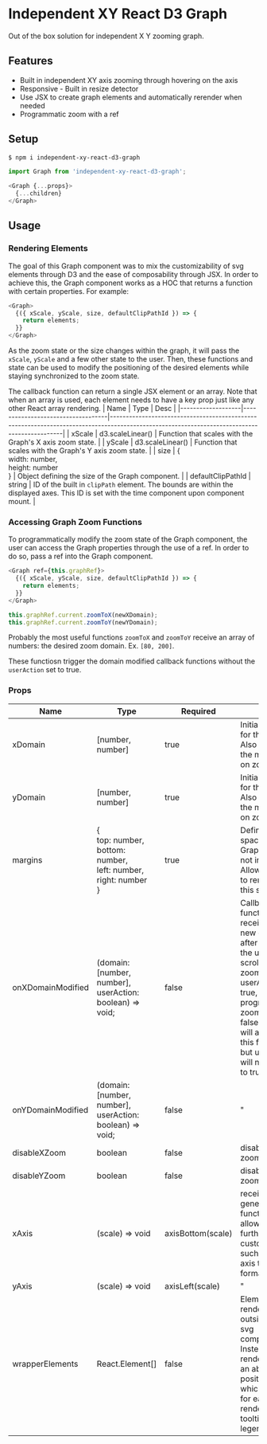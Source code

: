# Independent XY React D3 Graph
Out of the box solution for independent X Y zooming graph.

## Features
- Built in independent XY axis zooming through hovering on the axis
- Responsive - Built in resize detector
- Use JSX to create graph elements and automatically rerender when needed
- Programmatic zoom with a ref

## Setup
```bash
$ npm i independent-xy-react-d3-graph
```

```javascript
import Graph from 'independent-xy-react-d3-graph';
```

```javascript
<Graph {...props}>
  {...children}
</Graph>
```

## Usage

### Rendering Elements
The goal of this Graph component was to mix the customizability of svg elements through D3 and the ease of composability through JSX. In order to achieve this, the Graph component works as a HOC that returns a function with certain properties. For example: 

```javascript
<Graph>
  {({ xScale, yScale, size, defaultClipPathId }) => {
    return elements;
  }}
</Graph>
```

As the zoom state or the size changes within the graph, it will pass the `xScale`, `yScale` and a few other state to the user. Then, these functions and state can be used to modify the positioning of the desired elements while staying synchronized to the zoom state. 

The callback function can return a single JSX element or an array. Note that when an array is used, each element needs to have a key prop just like any other React array rendering.
| Name | Type | Desc |
|-------------------|-----------------------------------|---------------------------------------------------------------------------------------------------------------------------------------------|
| xScale            | d3.scaleLinear()                  | Function that scales with the Graph's X axis zoom state.                                                                                    |
| yScale            | d3.scaleLinear()                  | Function that scales with the Graph's Y axis zoom state.                                                                                    |
| size              | { <br /> width: number, <br /> height: number <br /> } | Object defining the size of the Graph component.                                                                                            |
| defaultClipPathId | string                            | ID of the built in `clipPath` element. The bounds are within the displayed axes. This ID is set with the time component upon component mount. |

### Accessing Graph Zoom Functions
To programmatically modify the zoom state of the Graph component, the user can access the Graph properties through the use of a ref. In order to do so, pass a ref into the Graph component. 

```javascript
<Graph ref={this.graphRef}>
  {({ xScale, yScale, size, defaultClipPathId }) => {
    return elements;
  }}
</Graph>
```

```javascript
this.graphRef.current.zoomToX(newXDomain);
this.graphRef.current.zoomToY(newYDomain);
```

Probably the most useful functions `zoomToX` and `zoomToY` receive an array of numbers: the desired zoom domain. Ex. `[80, 200]`. 

These functiosn trigger the domain modified callback functions without the `userAction` set to true.

### Props
| Name              | Type                                                         | Required | Desc                                                                                                                                                                        |
|-------------------|--------------------------------------------------------------|----------|-----------------------------------------------------------------------------------------------------------------------------------------------------------------------------|
| xDomain           | [number, number]                                             | true     | Initial domain for the X axis. Also works as the max limit on zoom.                                                                                                         |
| yDomain           | [number, number]                                             | true     | Initial domain for the Y axis. Also works as the max limit on zoom.                                                                                                         |
| margins           | { <br /> top: number, <br /> bottom: number, <br /> left: number, <br /> right: number <br /> } | true     | Defines the space the Graph should not invade. Allows the axis to render in this space.                                                                                     |
| onXDomainModified | (domain: [number, number], userAction: boolean) => void;     | false    | Callback function that receives the new domain after zoom. If the user scrolled to zoom, userAction is true, while any programmatic zoom sends false. Resizing will also fire this function, but userAction will not be set to true.                       |
| onYDomainModified | (domain: [number, number], userAction: boolean) => void;     | false    | "                                                                                                                                                                           |
| disableXZoom | boolean     | false    | disables X axis zooming       |
| disableYZoom | boolean     | false    | disables Y axis zooming       |
| xAxis | (scale) => void     | axisBottom(scale)    | receives axis generator function that allows for further customizability such as the axis ticks and formatting       |
| yAxis | (scale) => void     | axisLeft(scale)    | "       |
| wrapperElements   | React.Element[]                                              | false    | Elements to be rendered outside of the svg component. Instead, it renders inside an absolutely positioned div, which allows for easier rendering of tooltips, legends, etc. |

